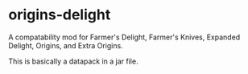 # origins-delight
A compatability mod for Farmer's Delight, Farmer's Knives, Expanded Delight, Origins, and Extra Origins.

This is basically a datapack in a jar file.

